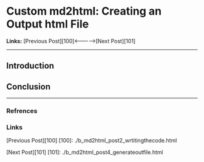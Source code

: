# Custom md2html: Creating an Output html File

**Links:** [Previous Post][100]<----->[Next Post][101]

___

## Introduction

## Conclusion

___

### Refrences

### Links

[Previous Post][100]
[100]: ./b_md2html_post2_wrtitingthecode.html

[Next Post][101]
[101]: ./b_md2html_post4_generateoutfile.html
